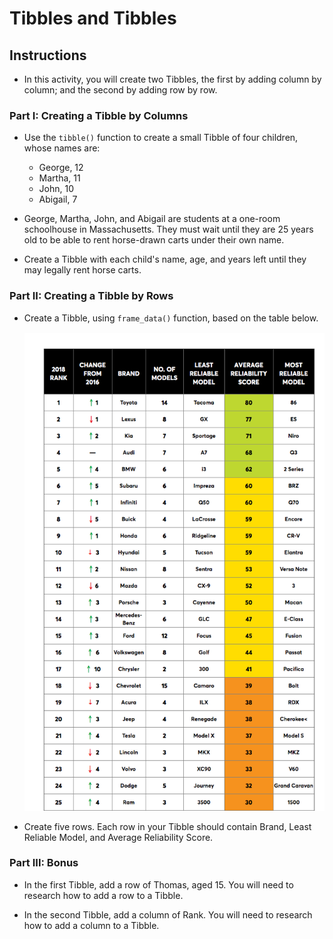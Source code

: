 # Tibbles and Tibbles

## Instructions

* In this activity, you will create two Tibbles, the first by adding column by column; and the second by adding row by row.


### Part I: Creating a Tibble by Columns

* Use the `tibble()` function to create a small Tibble of four children, whose names are:

  * George, 12
  * Martha, 11
  * John, 10
  * Abigail, 7

* George, Martha, John, and Abigail are students at a one-room schoolhouse in Massachusetts. They must wait until they are 25 years old to be able to rent horse-drawn carts under their own name.

* Create a Tibble with each child's name, age, and years left until they may legally rent horse carts.


### Part II: Creating a Tibble by Rows

* Create a Tibble, using `frame_data()` function, based on the table below.
  
  ![car_reliability.png](car_reliability.png)
  
* Create five rows. Each row in your Tibble should contain Brand, Least Reliable Model, and Average Reliability Score.


### Part III: Bonus

* In the first Tibble, add a row of Thomas, aged 15. You will need to research how to add a row to a Tibble.

* In the second Tibble, add a column of Rank. You will need to research how to add a column to a Tibble.